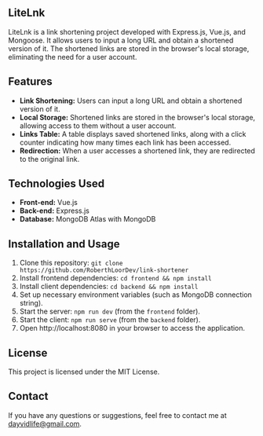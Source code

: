 ## LiteLnk

LiteLnk is a link shortening project developed with Express.js, Vue.js, and Mongoose. It allows users to input a long URL and obtain a shortened version of it. The shortened links are stored in the browser's local storage, eliminating the need for a user account.

## Features

-   **Link Shortening:** Users can input a long URL and obtain a shortened version of it.
-   **Local Storage:** Shortened links are stored in the browser's local storage, allowing access to them without a user account.
-   **Links Table:** A table displays saved shortened links, along with a click counter indicating how many times each link has been accessed.
-   **Redirection:** When a user accesses a shortened link, they are redirected to the original link.

## Technologies Used

-   **Front-end:** Vue.js
-   **Back-end:** Express.js
-   **Database:** MongoDB Atlas with MongoDB

## Installation and Usage

1. Clone this repository: `git clone https://github.com/RoberthLoorDev/link-shortener`
2. Install frontend dependencies: `cd frontend && npm install`
3. Install client dependencies: `cd backend && npm install`
4. Set up necessary environment variables (such as MongoDB connection string).
5. Start the server: `npm run dev` (from the `frontend` folder).
6. Start the client: `npm run serve` (from the `backend` folder).
7. Open http://localhost:8080 in your browser to access the application.

## License

This project is licensed under the MIT License.

## Contact

If you have any questions or suggestions, feel free to contact me at [dayvidlife@gmail.com](mailto:dayvidlife@gmail.com).

